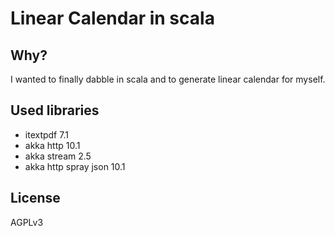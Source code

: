 # Linear Calendar in scala

## Why?
I wanted to finally dabble in scala and to generate linear calendar for myself.

## Used libraries
- itextpdf 7.1
- akka http 10.1
- akka stream 2.5
- akka http spray json 10.1

## License

AGPLv3